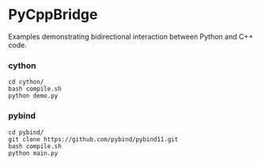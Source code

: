# PyCppBridge
Examples demonstrating bidirectional interaction between Python and C++ code.


### cython
```
cd cython/
bash compile.sh
python demo.py
```

### pybind
```
cd pybind/
git clone https://github.com/pybind/pybind11.git
bash compile.sh
python main.py
```